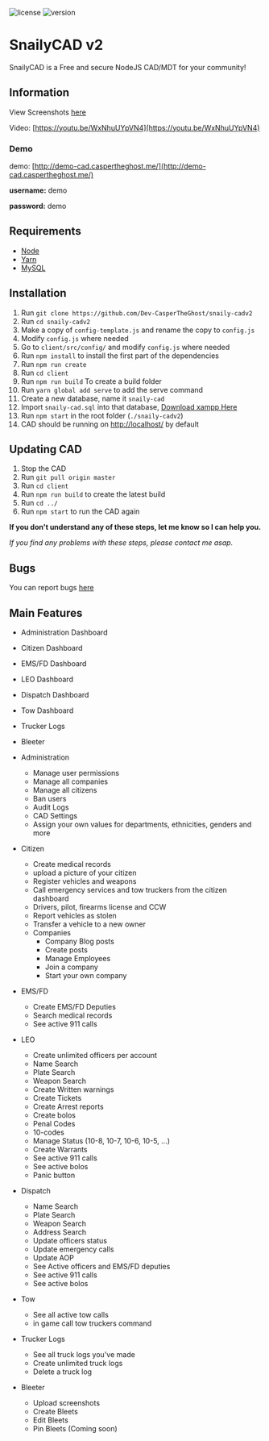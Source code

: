 ![license](https://img.shields.io/badge/license-MIT-green)  ![version](https://img.shields.io/badge/version-1.5.2-orange)

# SnailyCAD v2

SnailyCAD is a Free and secure NodeJS CAD/MDT for your community!

## Information

View Screenshots [here](https://github.com/Dev-CasperTheGhost/snaily-cadv2/blob/master/media/SCREENSHOTS.md)

Video: [https://youtu.be/WxNhuUYpVN4](https://youtu.be/WxNhuUYpVN4)

### Demo

demo: [http://demo-cad.caspertheghost.me/](http://demo-cad.caspertheghost.me/)

**username:** demo

**password:** demo

## Requirements

- [Node](https://nodejs.org/en/download/)
- [Yarn](https://yarnpkg.com/getting-started/install)
- [MySQL](https://www.apachefriends.org/download.html)

## Installation

1. Run `git clone https://github.com/Dev-CasperTheGhost/snaily-cadv2`
2. Run `cd snaily-cadv2`
3. Make a copy of `config-template.js` and rename the copy to `config.js`
4. Modify `config.js` where needed
5. Go to `client/src/config/` and modify `config.js` where needed
6. Run `npm install` to install the first part of the dependencies
7. Run `npm run create`
8. Run `cd client`
9. Run `npm run build` To create a build folder
10. Run `yarn global add serve` to add the serve command
11. Create a new database, name it `snaily-cad`
12. Import `snaily-cad.sql` into that database, [Download xampp Here](https://www.apachefriends.org)
13. Run `npm start` in the root folder (`./snaily-cadv2`)
14. CAD should be running on [http://localhost/](http://localhost/) by default

## Updating CAD

1. Stop the CAD
2. Run `git pull origin master`
3. Run `cd client`
4. Run `npm run build` to create the latest build
5. Run `cd ../`
6. Run `npm start` to run the CAD again

**If you don't understand any of these steps, let me know so I can help you.**

_If you find any problems with these steps, please contact me asap._

## Bugs

You can report bugs [here](https://github.com/Dev-CasperTheGhost/snaily-cadv2/issues/new?assignees=&labels=&template=bug_report.md&title=)

## Main Features

- Administration Dashboard
- Citizen Dashboard
- EMS/FD Dashboard
- LEO Dashboard
- Dispatch Dashboard
- Tow Dashboard
- Trucker Logs
- Bleeter

- Administration

  - Manage user permissions
  - Manage all companies
  - Manage all citizens
  - Ban users
  - Audit Logs
  - CAD Settings
  - Assign your own values for departments, ethnicities, genders and more

- Citizen

  - Create medical records
  - upload a picture of your citizen
  - Register vehicles and weapons
  - Call emergency services and tow truckers from the citizen dashboard
  - Drivers, pilot, firearms license and CCW
  - Report vehicles as stolen
  - Transfer a vehicle to a new owner
  - Companies
    - Company Blog posts
    - Create posts
    - Manage Employees
    - Join a company
    - Start your own company

- EMS/FD

  - Create EMS/FD Deputies
  - Search medical records
  - See active 911 calls

- LEO

  - Create unlimited officers per account
  - Name Search
  - Plate Search
  - Weapon Search
  - Create Written warnings
  - Create Tickets
  - Create Arrest reports
  - Create bolos
  - Penal Codes
  - 10-codes
  - Manage Status (10-8, 10-7, 10-6, 10-5, ...)
  - Create Warrants
  - See active 911 calls
  - See active bolos
  - Panic button

- Dispatch

  - Name Search
  - Plate Search
  - Weapon Search
  - Address Search
  - Update officers status
  - Update emergency calls
  - Update AOP
  - See Active officers and EMS/FD deputies
  - See active 911 calls
  - See active bolos

- Tow

  - See all active tow calls
  - in game call tow truckers command

- Trucker Logs

  - See all truck logs you've made
  - Create unlimited truck logs
  - Delete a truck log

- Bleeter

  - Upload screenshots
  - Create Bleets
  - Edit Bleets
  - Pin Bleets (Coming soon)
